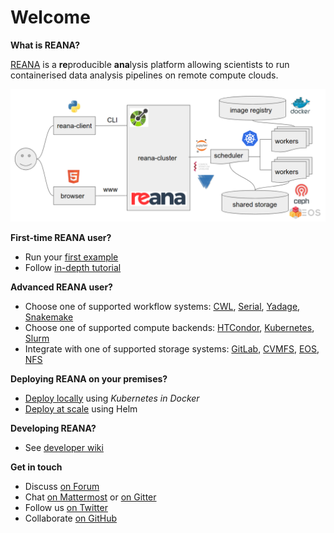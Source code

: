 # Welcome

**What is REANA?**

[REANA](http://www.reana.io) is a **re**producible **ana**lysis platform allowing scientists to run containerised data analysis pipelines on remote compute clouds.

![reana-platform-diagram](images/reana-platform-20181202.png)

**First-time REANA user?**

- Run your [first example](getting-started/first-example)
- Follow [in-depth tutorial](getting-started/tutorial)

**Advanced REANA user?**

- Choose one of supported workflow systems: [CWL](running-workflows/supported-systems/cwl), [Serial](running-workflows/supported-systems/serial), [Yadage](running-workflows/supported-systems/yadage), [Snakemake](running-workflows/supported-systems/snakemake)
- Choose one of supported compute backends: [HTCondor](advanced-usage/compute-backends/htcondor), [Kubernetes](advanced-usage/compute-backends/kubernetes), [Slurm](advanced-usage/compute-backends/slurm)
- Integrate with one of supported storage systems: [GitLab](advanced-usage/code-repositories/gitlab), [CVMFS](advanced-usage/code-repositories/cvmfs), [EOS](advanced-usage/storage-backends/eos), [NFS](advanced-usage/storage-backends/nfs/)

**Deploying REANA on your premises?**

- [Deploy locally](administration/deployment/deploying-locally) using _Kubernetes in Docker_
- [Deploy at scale](administration/deployment/deploying-at-scale) using Helm

**Developing REANA?**

- See [developer wiki](https://github.com/reanahub/reana/wiki)

**Get in touch**

- Discuss [on Forum](https://forum.reana.io/)
- Chat [on Mattermost](https://mattermost.web.cern.ch/it-dep/channels/reana) or [on Gitter](https://gitter.im/reanahub/reana)
- Follow us [on Twitter](https://twitter.com/reanahub)
- Collaborate [on GitHub](https://github.com/reanahub)
